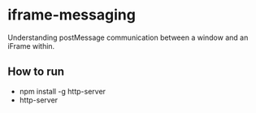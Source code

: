 # iframe-messaging
Understanding postMessage communication between a window and an iFrame within.

## How to run
- npm install -g http-server
- http-server
